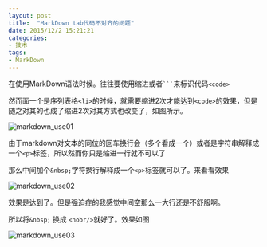 ```yaml
---
layout: post
title:  "MarkDown tab代码不对齐的问题"
date: 2015/12/2 15:21:21 
categories:
- 技术
tags:
- MarkDown
---
```


在使用MarkDown语法时候。往往要使用缩进或者<code>```</code>来标识代码`<code>`

然而面一个是序列表格`<li>`的时候，就需要缩进2次才能达到`<code>`的效果，但是随之对其的也成了缩进2次对其方式也改变了，如图所示。

![markdown_use01]({{site.baseurl}}/public/img/markdown_use01.png)

由于markdown对文本的同位的回车换行会（多个看成一个）或者是字符串解释成一个`<p>`标签，所以然而你只是缩进一行就不可以了

那么中间加个`&nbsp;`字符换行解释成一个`<p>`标签就可以了。来看看效果

![markdown_use02]({{site.baseurl}}/public/img/markdown_use02.png)

效果是达到了。但是强迫症的我感觉中间空那么一大行还是不舒服啊。

所以将`&nbsp;` 换成 `<nobr/>`就好了。效果如图

![markdown_use03]({{site.baseurl}}/public/img/markdown_use03.png)

